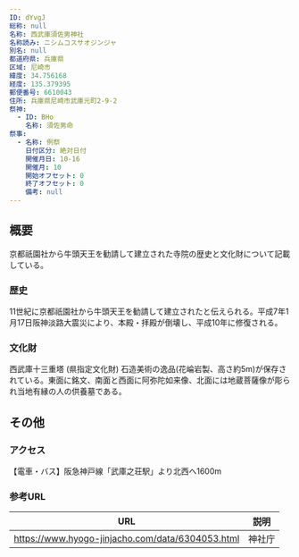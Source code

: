 ```yaml
---
ID: dYvgJ
総称: null
名称: 西武庫須佐男神社
名称読み: ニシムコスサオジンジャ
別名: null
都道府県: 兵庫県
区域: 尼崎市
緯度: 34.756168
経度: 135.379395
郵便番号: 6610043
住所: 兵庫県尼崎市武庫元町2-9-2
祭神:
  - ID: BHo
    名称: 須佐男命
祭事:
  - 名称: 例祭
    日付区分: 絶対日付
    開催月日: 10-16
    開催月: 10
    開始オフセット: 0
    終了オフセット: 0
    備考: null
---
```


## 概要

京都祇園社から牛頭天王を勧請して建立された寺院の歴史と文化財について記載している。

### 歴史

11世紀に京都祇園社から牛頭天王を勧請して建立されたと伝えられる。平成7年1月17日阪神淡路大震災により、本殿・拝殿が倒壊し、平成10年に修復される。

### 文化財

西武庫十三重塔 (県指定文化財) 石造美術の逸品(花崘岩製、高さ約5m)が保存されている。東面に銘文、南面と西面に阿弥陀如来像、北面には地蔵菩薩像が彫られ当地有縁の人の供養墓である。

## その他

### アクセス

【電車・バス】阪急神戸線「武庫之荘駅」より北西へ1600m

### 参考URL

| URL                                              | 説明   |
| ------------------------------------------------ | ------ |
| https://www.hyogo-jinjacho.com/data/6304053.html | 神社庁 |
